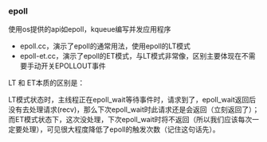 ### epoll
使用os提供的api如epoll，kqueue编写并发应用程序
*   epoll.cc，演示了epoll的通常用法，使用epoll的LT模式
*   epoll-et.cc，演示了epoll的ET模式，与LT模式非常像，区别主要体现在不需要手动开关EPOLLOUT事件

LT 和 ET本质的区别是：

LT模式状态时，主线程正在epoll_wait等待事件时，请求到了，epoll_wait返回后没有去处理请求(recv)，那么下次epoll_wait时此请求还是会返回（立刻返回了）；而ET模式状态下，这次没处理，下次epoll_wait时将不返回（所以我们应该每次一定要处理），可见很大程度降低了epoll的触发次数（记住这句话先）。